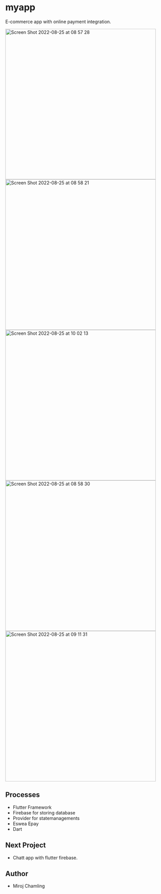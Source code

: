 # myapp

E-commerce app with online payment integration.

<img width="469" alt="Screen Shot 2022-08-25 at 08 57 28" src="https://user-images.githubusercontent.com/81049151/186566627-05320a3e-d8c4-49f4-8476-1637d7731a8a.png">
<img width="469" alt="Screen Shot 2022-08-25 at 08 58 21" src="https://user-images.githubusercontent.com/81049151/186566641-432f5cd7-8e7e-4b88-92f4-49ecb74c8051.png">
<img width="469" alt="Screen Shot 2022-08-25 at 10 02 13" src="https://user-images.githubusercontent.com/81049151/186573780-90cba6ba-c6e4-4f43-b075-39e60d0d19a5.png">
<img width="469" alt="Screen Shot 2022-08-25 at 08 58 30" src="https://user-images.githubusercontent.com/81049151/186568061-d899af37-abdc-4387-8d7a-0c0e14f8981a.png">
<img width="469" alt="Screen Shot 2022-08-25 at 09 11 31" src="https://user-images.githubusercontent.com/81049151/186568075-b6f7d1aa-9599-41b3-965d-82be2257b491.png">




## Processes
* Flutter Framework
* Firebase for storing database
* Provider for statemanagements
* Eswea Epay
* Dart

## Next Project
* Chatt app with flutter firebase.

## Author
* Miroj Chamling


